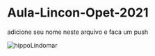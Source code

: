 # Aula-Lincon-Opet-2021

adicione seu nome neste arquivo e faca um push

![hippo](https://media3.giphy.com/media/aUovxH8Vf9qDu/giphy.gif)Lindomar
